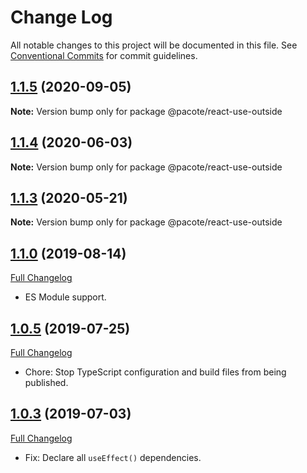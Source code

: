 # Change Log

All notable changes to this project will be documented in this file.
See [Conventional Commits](https://conventionalcommits.org) for commit guidelines.

## [1.1.5](https://github.com/PacoteJS/pacote/compare/@pacote/react-use-outside@1.1.4...@pacote/react-use-outside@1.1.5) (2020-09-05)

**Note:** Version bump only for package @pacote/react-use-outside

## [1.1.4](https://github.com/PacoteJS/pacote/compare/@pacote/react-use-outside@1.1.3...@pacote/react-use-outside@1.1.4) (2020-06-03)

**Note:** Version bump only for package @pacote/react-use-outside

## [1.1.3](https://github.com/PacoteJS/pacote/compare/@pacote/react-use-outside@1.1.2...@pacote/react-use-outside@1.1.3) (2020-05-21)

**Note:** Version bump only for package @pacote/react-use-outside

## [1.1.0](https://github.com/PacoteJS/pacote/tree/@pacote/react-use-outside/1.1.0) (2019-08-14)

[Full Changelog](https://github.com/PacoteJS/pacote/compare/@pacote/react-use-outside@1.0.5...@pacote/react-use-outside@1.1.0)

- ES Module support.

## [1.0.5](https://github.com/PacoteJS/pacote/tree/@pacote/react-use-outside@1.0.5) (2019-07-25)

[Full Changelog](https://github.com/PacoteJS/pacote/compare/@pacote/react-use-outside@1.0.4...@pacote/react-use-outside@1.0.5)

- Chore: Stop TypeScript configuration and build files from being published.

## [1.0.3](https://github.com/PacoteJS/pacote/tree/@pacote/react-use-outside@1.0.3) (2019-07-03)

[Full Changelog](https://github.com/PacoteJS/pacote/compare/@pacote/react-use-outside@1.0.2...@pacote/react-use-outside@1.0.3)

- Fix: Declare all `useEffect()` dependencies.
